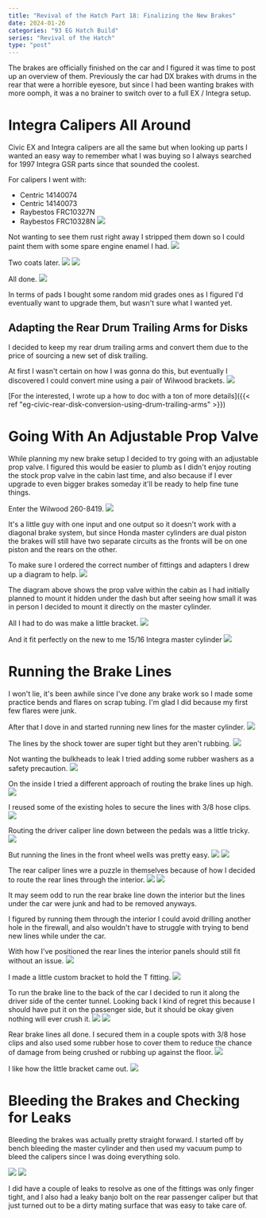 ```yaml
---
title: "Revival of the Hatch Part 18: Finalizing the New Brakes"
date: 2024-01-26
categories: "93 EG Hatch Build"
series: "Revival of the Hatch"
type: "post"
---
```


The brakes are officially finished on the car and I figured it was time to post up an overview of them. Previously the car had DX brakes with drums in the rear that were a horrible eyesore, but since I had been wanting brakes with more oomph, it was a no brainer to switch over to a full EX / Integra setup.

# Integra Calipers All Around

Civic EX and Integra calipers are all the same but when looking up parts I wanted an easy way to remember what I was buying so I always searched for 1997 Integra GSR parts since that sounded the coolest.

For calipers I went with:

- Centric 14140074
- Centric 14140073
- Raybestos FRC10327N
- Raybestos FRC10328N
  ![](./images/1.jpg)

Not wanting to see them rust right away I stripped them down so I could paint them with some spare engine enamel I had.
![](./images/2.jpg)

Two coats later.
![](./images/3.jpg)
![](./images/4.jpg)

All done.
![](./images/5.jpg)

In terms of pads I bought some random mid grades ones as I figured I'd eventually want to upgrade them, but wasn't sure what I wanted yet.

## Adapting the Rear Drum Trailing Arms for Disks

I decided to keep my rear drum trailing arms and convert them due to the price of sourcing a new set of disk trailing.

At first I wasn't certain on how I was gonna do this, but eventually I discovered I could convert mine using a pair of Wilwood brackets.
![](./images/6.jpg)

[For the interested, I wrote up a how to doc with a ton of more details]({{< ref "eg-civic-rear-disk-conversion-using-drum-trailing-arms" >}})

# Going With An Adjustable Prop Valve

While planning my new brake setup I decided to try going with an adjustable prop valve. I figured this would be easier to plumb as I didn't enjoy routing the stock prop valve in the cabin last time, and also because if I ever upgrade to even bigger brakes someday it'll be ready to help fine tune things.

Enter the Wilwood 260-8419.
![](./images/7a.jpg)

It's a little guy with one input and one output so it doesn't work with a diagonal brake system, but since Honda master cylinders are dual piston the brakes will still have two separate circuits as the fronts will be on one piston and the rears on the other.

To make sure I ordered the correct number of fittings and adapters I drew up a diagram to help.
![](./images/7-eg-civic-wilwood-260-8419.png)

The diagram above shows the prop valve within the cabin as I had initially planned to mount it hidden under the dash but after seeing how small it was in person I decided to mount it directly on the master cylinder.

All I had to do was make a little bracket.
![](./images/8.jpg)

And it fit perfectly on the new to me 15/16 Integra master cylinder
![](./images/9.jpg)

# Running the Brake Lines

I won't lie, it's been awhile since I've done any brake work so I made some practice bends and flares on scrap tubing. I'm glad I did because my first few flares were junk.

After that I dove in and started running new lines for the master cylinder.
![](./images/10.jpg)

The lines by the shock tower are super tight but they aren't rubbing.
![](./images/11.jpg)

Not wanting the bulkheads to leak I tried adding some rubber washers as a safety precaution.
![](./images/12.jpg)

On the inside I tried a different approach of routing the brake lines up high.
![](./images/13.jpg)

I reused some of the existing holes to secure the lines with 3/8 hose clips.
![](./images/14.jpg)

Routing the driver caliper line down between the pedals was a little tricky.
![](./images/15.jpg)

But running the lines in the front wheel wells was pretty easy.
![](./images/16.jpg)
![](./images/17.jpg)

The rear caliper lines wre a puzzle in themselves because of how I decided to route the rear lines through the interior.
![](./images/18.jpg)
![](./images/19.jpg)

It may seem odd to run the rear brake line down the interior but the lines under the car were junk and had to be removed anyways.

I figured by running them through the interior I could avoid drilling another hole in the firewall, and also wouldn't have to struggle with trying to bend new lines while under the car.

With how I've positioned the rear lines the interior panels should still fit without an issue.
![](./images/20.jpg)

I made a little custom bracket to hold the T fitting.
![](./images/21.jpg)

To run the brake line to the back of the car I decided to run it along the driver side of the center tunnel. Looking back I kind of regret this because I should have put it on the passenger side, but it should be okay given nothing will ever crush it.
![](./images/22.jpg)
![](./images/23.jpg)

Rear brake lines all done. I secured them in a couple spots with 3/8 hose clips and also used some rubber hose to cover them to reduce the chance of damage from being crushed or rubbing up against the floor.
![](./images/26.jpg)

I like how the little bracket came out.
![](./images/25.jpg)

# Bleeding the Brakes and Checking for Leaks

Bleeding the brakes was actually pretty straight forward. I started off by bench bleeding the master cylinder and then used my vacuum pump to bleed the calipers since I was doing everything solo.

![](./images/28.jpg)
![](./images/29.jpg)

I did have a couple of leaks to resolve as one of the fittings was only finger tight, and I also had a leaky banjo bolt on the rear passenger caliper but that just turned out to be a dirty mating surface that was easy to take care of.
